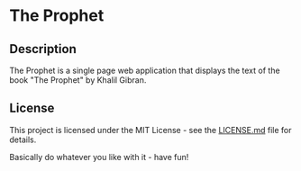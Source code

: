# The Prophet

## Description
The Prophet is a single page web application that displays the text of the book "The Prophet" by Khalil Gibran.

## License
This project is licensed under the MIT License - see the [LICENSE.md](LICENSE.md) file for details.

Basically do whatever you like with it - have fun!
